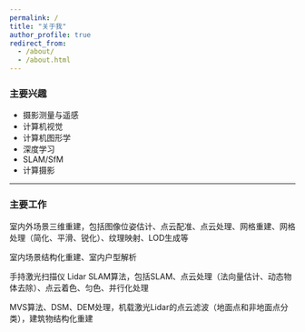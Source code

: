 ```yaml
---
permalink: /
title: "关于我"
author_profile: true
redirect_from: 
  - /about/
  - /about.html
---
```


### 主要兴趣

- 摄影测量与遥感
- 计算机视觉
- 计算机图形学
- 深度学习
- SLAM/SfM
- 计算摄影

---

### 主要工作

室内外场景三维重建，包括图像位姿估计、点云配准、点云处理、网格重建、网格处理（简化、平滑、锐化）、纹理映射、LOD生成等

室内场景结构化重建、室内户型解析

手持激光扫描仪 Lidar SLAM算法，包括SLAM、点云处理（法向量估计、动态物体去除）、点云着色、匀色、并行化处理

MVS算法、DSM、DEM处理，机载激光Lidar的点云滤波（地面点和非地面点分类），建筑物结构化重建



